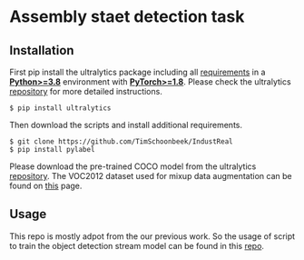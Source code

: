 # Assembly staet detection task
## Installation 

First pip install the ultralytics package including all [requirements](https://github.com/ultralytics/ultralytics/blob/main/requirements.txt) in a [**Python>=3.8**](https://www.python.org/) environment with [**PyTorch>=1.8**](https://pytorch.org/get-started/locally/). Please check the ultralytics [repository](https://github.com/ultralytics/ultralytics/tree/main) for more detailed instructions.
```
$ pip install ultralytics
```
Then download the scripts and install additional requirements.
```
$ git clone https://github.com/TimSchoonbeek/IndustReal
$ pip install pylabel
```
Please download the pre-trained COCO model from the ultralytics [repository](https://github.com/ultralytics/ultralytics). The VOC2012 dataset used for mixup data augmentation can be found on [this](http://host.robots.ox.ac.uk/pascal/VOC/voc2012/index.html) page.

## Usage
This repo is mostly adpot from the our previous work. So the usage of script to train the object detection stream model can be found in this [repo](https://github.com/TimSchoonbeek/IndustReal/tree/main/ASD). 